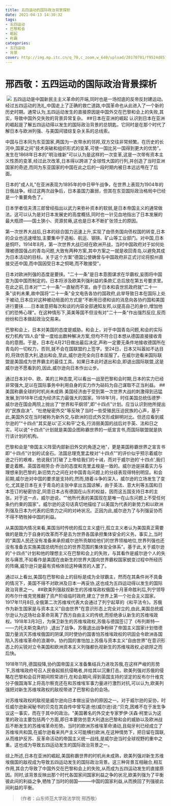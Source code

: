 ```yaml
---
title: 五四运动的国际政治背景探析
date: 2021-04-13 14:30:32
tags:
- 五四运动
- 巴黎和会
- 崛起
- 称霸
categories:
- 五四运动
- 背景
cover: http://img.mp.itc.cn/q_70,c_zoom,w_640/upload/20170701/f9524d857c4c4361bac9e8f89d5bda90_th.jpg
---
```


# 邢西敬：五四运动的国际政治背景探析

​		![](五四运动国际政治背景.jpg)
五四运动是中国新民主主义革命的开端,同时也是一场彻底的反帝反封建运动。经过五四运动的洗礼,中国走上了正确的救亡道路,中国革命也从此进入了一个新的历史时期。通常认为,五四运动发生的直接原因是中国外交在巴黎和会上的失败,其实，导致中国外交失败的背景异常复杂。
##日本在亚洲的崛起
认识到日本在亚洲的崛起是了解五四运动得以发生的国际政治背景的总钥匙，它同时是在那个时代了解日本与欧洲列强、与美国间错综复杂关系的总线索。

中国与日本同为东亚国家,两国为一衣带水的邻邦,双方交往非常频繁。在历史的长河中,国家之间"技术突破和组织形式的变革,可使一国比另一国得到更大的优势”。发生在1868年日本的"明治维新"可以认为是这样的一次变革,这是一次带有资本主义性质的变革,经过此次改革,日本得以跨进了全球性大国的行列,并创造了当时亚洲国家的奇迹,而同为东亚国家的中国在此之后的一段时期内被日本远远甩在了后面。

日本的"成人礼"在亚洲表现为1895年的中日甲午战争，在世界上表现为1904年的日俄战争。经过这两次战争后，日本虽国力赢弱，但其在东亚国际政治格局中已经是一个重要角色了。

日本学者信夫清三郎曾经指出以武力来弥补资本的软弱,是日本帝国主义的通常做法。这可以认为是对日本发展史的高度概括,同时也一针见血地指出了日本发展的最大瓶颈―—国土狭小、资源贫瘠,这也是日本不断扩张领土的原因。

第一次世界大战后,日本的综合国力迅速上升,实现了由债务国向债权国的转变,日本的企业也迅速增加,主要集中于造船、航运、钢铁、矿山等工业部门。对中国,日本是恫吓。1914年8月，第一次世界大战已经在欧洲开战，当时中国政府对于如何处理被德国强占的青岛问题,大致有两种方案,其中方案之一就是收回青岛,以避免其成为日本活动的目标。关于这个方案“德国公使确曾与中国政府非正式讨论将胶州直接交还中国,而中国因受日本之恫喝,而不敢接受"。

日本对欧洲列强的态度是要挟。"二十一条"是日本意图谋求在华霸权,妄图将中国变为国中国而制定的。日本将涉及欧美列强利益的条款汇总后放在第五号要求里。在此之前,日本对“"二十一条"一直秘而不宣。由于日本和袁世凯政府就"二十一条"谈判未果,故中国将“二十一条"全文电告各协约国政府,此举导致日本在国际上处于被动,日本应对这种被动局面的方式是“不断用日德和谈的消息向各协约国和美国进行要挟......日本故意把每次和谈的内容全部通知友邦,以提高自己的身价,增加他们的恐怖心理"。在这种情形下,英美等国不但没有对"二十一条"作出强烈反应,反而纷纷和日本做起政治交易来。

巴黎和会上，日本对美国的态度是威胁。和会上，对于中国青岛问题,和会的实际权力机构“四人会"曾一度给出数种解决方案,但均不符合日本想从德国直接接收青岛的意图。于是，日本在4月21日做出最后决定,声称一定要无条件地接收德国所在青岛的一切权力，否则,就不会在国联盟约上签字。至24日，日本又叫嚣如不达目的,将效仿意大利,退出和会,至此,威尔逊完全向日本屈服了。在威尔逊看来国际联盟是美国成为世界霸主的最佳工具。如果日本此时退出和会,即退出国际联盟,这是威尔逊不愿看到的,因此,威尔逊向日本作出让步。

通过日本对中、欧、美的三种态度,可以看出一战至巴黎和会时期,日本的实力已经非常强大,足以在国际事务中利用自身的实力作为砝码为自己谋取不正当利益。
##美国称霸全球的时机尚未成熟
美国经济由于受到第一次世界大战的刺激得到迅猛发展,到1918年已成为经济实力最强大的国家。1918年1月，时任美国总统伍德罗·威尔逊在国会两院上抛出了“世界和平纲领”,即“十四点"计划。应当认识到他所提出的“民族自决”、“杜绝秘密外交"等反映了当时一些受殖民压迫民族的心声，基于此,美国外交在当时被称为新外交,与欧洲的旧式外交形成鲜明对比。但还应看到威尔逊的"“十四点"其实是以'正义和平'之名,行消弱美国的战后对手英、法和日之实，可以说"十四点"计划就是美国企图称霸世界的一纸宣言书,而国际联盟就是执行该计划的机构。

巴黎和会是“帝国主义阵营内部新旧外交的角逐之地"，更是美国称霸世界之宣言书即“十四点"计划的试金石。法国总理克里孟梭对“十四点"”的评价似乎预示着威尔逊之行的艰难，他说我们打破了上帝给我们的十诫，而对于威尔逊的'十四点',我们要走着瞧。英国首相劳合·乔治的态度和克里孟梭是一致的。威尔逊是挟着实力与理想来到巴黎的,新旧势力之间在对中国青岛问题上的分歧表现得特别明显。和会前期,威尔逊对中国的要求是支持的,然而,随着斗争的深入，威尔逊的立场发生了变化,尤其是日本在关于青岛的主张中拿出五国谅解，由于英法、意大利等五国和日本签订的秘密协定,同意日本占有德国在山东的权益，因而这五国支持日本的主张。对于这一点，威尔逊说，“"他所代表的美国现在是唯一在山东问题上不受任何条约约束的国家"。威尔逊的这句话真切地描绘了以美国为代表的新势力和以欧洲列强及日本为代表的旧势力之间的对峙状况。正因为此,威尔逊为了与列强妥协而不得不牺牲掉中国的利益。

从美国国内情况来看,美国当时传统的孤立主义盛行,孤立主义者认为美国真正需要做的是致力于自身的改革而不是去为世界各国承担集体安全的义务。事实上,当时的“美国人民还没有准备来承担威尔逊所贡献给他们的世界领袖地位,世界列强也还没有准备去实施美国总统所创立的世界范围的集体安全体系"。基于此,关于威尔逊的"十四点"计划和他的理想主义在巴黎和会上的失败，与其看作是威尔逊个人的失败与痛苦,不如看作是美国在由新生的世界大国向世界霸权国家蜕变过程中所经历的阵痛,威尔逊只是最有资格体验这种痛苦的人罢了。

通过以上看出,美国在巴黎和会上的目标是成为全球霸主，然而在其条件尚不具备的情况下，美国不得不对欧洲及日本一再妥协,这也成为五四运动得以发生的国际政治背景之一。
##欧美列强敌视新生的苏维埃政权
​俄国十月革命胜利后,列宁领导的布尔什维克党推翻了资产阶级临时政府,建立了世界上第一个社会主义国家。1917年11月8日,全俄第二次苏维埃代表大会通过了列宁起草的《和平法令》。苏俄作为新生国家是与资本主义“自由世界"在意识形态上完全对立的,由此,美国总统威尔逊认为这场社会革命背离了西方自由主义的传统,而拒绝承认新生的苏维埃政权。1918年3月3日，为保卫新生的苏维埃政权,苏俄与德国签订了《布列斯特―——力托夫斯克条约》,退出了战争。苏俄退出战争粉碎了帝国主义国家计划借德国力量消灭苏维埃俄国的阴谋,同时使协约国害怕苏维埃政权的巩固会令欧洲各国陷入苏维埃革命的浪潮中。协约国的害怕加上苏俄与资本主义“自由世界"在意识形态上的尖锐对立令美国和欧洲资本主义列强都仇视新生的苏维埃政权,必欲除之而后快。		

1918年11月,德国投降,协约国帝国主义准备集结兵力进攻苏俄,在这样严峻的形势下,苏维埃政府号召人民奋起抵抗侵略者,并给其以沉重打击。欧美列强对苏俄的侵略在巴黎和会召开期间照常进行,在和会期间,得到英国支持的坚定的反布尔什维克分子俄国海军上将高尔察克还在和苏维埃军事力量进行激烈对抗,可以认为,欧美列强把对新生苏维埃政权的敌视带进了巴黎和会的会场。

对苏维埃政权的敌视是威尔逊向日本做出妥协的原因之一。对于威尔逊的妥协，时任威尔逊新闻秘书的贝克在其自传中曾写道:他(威尔逊)说:“贝克,困难不在于发生争议这一事实，而在于其中的政治。"美国著名的外交史专家罗伊·沃森·柯里认为这里的政治主要包括两个方面,即日本要效仿意大利退出巴黎和会的威胁以及欧洲战后不断发生的苏维埃革命形势。当时的欧洲苏维埃革命涌动,且匈牙利已经成立了苏维埃共和国,在威尔逊看来共产主义可能横扫欧洲,在这种情势下，把日留在国联,从而维护反苏、反革命活动的帝国主义统一战线,是威尔逊当时全球视野的重中之重。这也成为导致五四运动发生的国际政治背景之一。

综上所述,日本在亚洲的崛起,美国称霸世界的时机尚未成熟，欧美列强对新生苏维埃俄国的敌视成为导致五四运动发生的国际政治背景。这三种背景互相融合,相互作用,其合力导致了中国外交在巴黎和会上的失败,从而成为五四运动发生的直接原因。同时,该背景反映出那个时代各国家间国家利益之争的状况,欧美列强为了平衡彼此间的利益之争,牺牲了当时的弱国———中国的国家利益,从而换回了列强彼此间利益的平衡。
> （作者：山东师范大学政法学院  邢西敬）